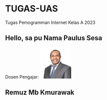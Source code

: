 # TUGAS-UAS
Tugas Pemogramman Internet Kelas A 2023 
## Hello, sa pu Nama Paulus Sesa

Dosen Pengajar:
![](./Remuz.jpg)
## Remuz Mb Kmurawak
